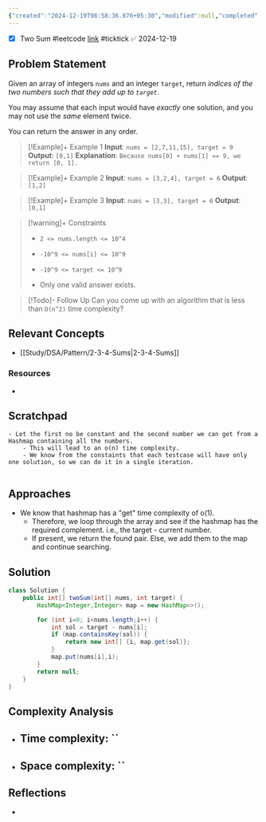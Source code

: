 ```yaml
---
{"created":"2024-12-19T08:58:36.876+05:30","modified":null,"completed":true,"redo":false,"Perfect":true,"publish":true,"Description":null,"leetcode-index":1,"link":"https://leetcode.com/problems/two-sum","difficulty":"Easy","tags":["leetcode/array","leetcode/hash-table","programming/practice"],"PassFrontmatter":true,"updated":"2024-12-26T08:34:11.406+05:30"}
---
```



- [x] Two Sum #leetcode  [link](https://ticktick.com/webapp/#p/674f4562ebbe1a00000002b9/tasks/676392ebf0ecb941a0c4e7dd) #ticktick   ✅ 2024-12-19

## Problem Statement
Given an array of integers `nums` and an integer `target`, return *indices of the two numbers such that they add up to `target`*.

You may assume that each input would have *exactly* one solution, and you may not use the *same* element twice.

You can return the answer in any order.

 

>[!Example]+ Example 1
>**Input**: `nums = [2,7,11,15], target = 9`
>**Output**: `[0,1]`
>**Explanation**: `Because nums[0] + nums[1] == 9, we return [0, 1].
>`

>[!Example]+ Example 2
>**Input**: `nums = [3,2,4], target = 6`
>**Output**: `[1,2]
`

>[!Example]+ Example 3
>**Input**: `nums = [3,3], target = 6`
>**Output**: `[0,1]
`

>[!warning]+ Constraints
>- `2 <= nums.length <= 10^4`
>
>- `-10^9 <= nums[i] <= 10^9`
>
>- `-10^9 <= target <= 10^9`
>
>- Only one valid answer exists.

>[!Todo]- Follow Up
>Can you come up with an algorithm that is less than `O(n^2)` time complexity?

## Relevant Concepts
- [[Study/DSA/Pattern/2-3-4-Sums\|2-3-4-Sums]]

### Resources
- 

## Scratchpad
```
- Let the first no be constant and the second number we can get from a Hashmap containing all the numbers.
	- This will lead to an o(n) time complexity.
	- We know from the constaints that each testcase will have only one solution, so we can do it in a single iteration. 


```
## Approaches
- We know that hashmap has a "get" time complexity of o(1). 
	- Therefore, we loop through the array and see if the hashmap has the required complement. i.e., the target - current number. 
	- If present, we return the found pair. Else, we add them to the map and continue searching. 
## Solution
```Java
class Solution {
    public int[] twoSum(int[] nums, int target) {
        HashMap<Integer,Integer> map = new HashMap<>();

        for (int i=0; i<nums.length;i++) {
            int sol = target - nums[i];
            if (map.containsKey(sol)) {
                return new int[] {i, map.get(sol)};
            } 
            map.put(nums[i],i);
        }
        return null;
    }
}
```

## Complexity Analysis
- Time complexity: ``
	- 
- Space complexity: ``
	- 

## Reflections
- 